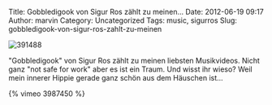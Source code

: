 Title:  Gobbledigook von Sigur Ros zählt zu meinen...
Date: 2012-06-19 09:17
Author: marvin
Category: Uncategorized
Tags: music, sigurros
Slug: gobbledigook-von-sigur-ros-zahlt-zu-meinen

![391488]({filename}/images/391488.png)

"Gobbledigook" von Sigur Ros zählt zu meinen liebsten Musikvideos. Nicht
ganz "not safe for work" aber es ist ein Traum. Und wisst ihr wieso?
Weil mein innerer Hippie gerade ganz schön aus dem Häuschen ist...

{% vimeo 3987450 %}

